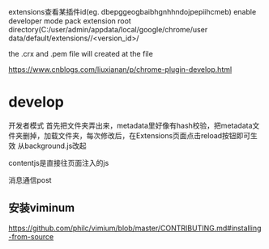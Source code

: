 extensions查看某插件id(eg. dbepggeogbaibhgnhhndojpepiihcmeb)
enable developer mode
pack extension
root directory(C:/user/admin/appdata/local/google/chrome/user data/default/extensions/<id>/<version_id>/

the .crx and .pem file will created at the <id> file


https://www.cnblogs.com/liuxianan/p/chrome-plugin-develop.html
# develop
开发者模式
首先把文件夹弄出来，metadata里好像有hash校验，把metadata文件夹删掉，加载文件夹，每次修改后，在Extensions页面点击reload按钮即可生效
从background.js改起

contentjs是直接往页面注入的js

消息通信post


## 安装viminum
https://github.com/philc/vimium/blob/master/CONTRIBUTING.md#installing-from-source